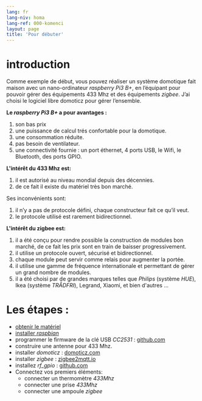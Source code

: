```yaml
---
lang: fr
lang-niv: homa
lang-ref: 000-komenci
layout: page
title: 'Pour débuter'
---
```


# introduction
Comme exemple de début, vous pouvez réaliser un système domotique fait maison avec un nano-ordinateur _raspberry Pi3 B+_, en l’équipant pour pouvoir gérer des équipements 433 Mhz et des équipements _zigbee_. J’ai choisi le logiciel libre domoticz pour gérer l’ensemble.

**Le _raspberry Pi3 B+_ a pour avantages :**

 1. son bas prix
 2. une puissance de calcul trés confortable pour la domotique.
 3. une consommation réduite.
 4. pas besoin de ventilateur.
 5. une connectivité fournie : un port éthernet, 4 ports USB, le Wifi, le Bluetooth, des ports GPIO.


**L'intérêt du 433 Mhz est:**

 1. il est autorisé au niveau mondial depuis des décennies.
 2. de ce fait il existe du matériel très bon marché.

 
Ses inconvénients sont:

 1. il n’y a pas de protocole défini, chaque constructeur fait ce qu’il veut.
 2. le protocole utilisé est rarement bidirectionnel.


**L'intérêt du zigbee est:**

 1. il a été conçu pour rendre possible la construction de modules bon marché, de ce fait les prix sont en train de baisser progressivement.
 1. il utilise un protocole ouvert, sécurisé et bidirectionnel.
 1. chaque module peut servir comme relais pour augmenter la portée.
 1. il utilise une gamme de fréquence internationale et permettant de gérer un grand nombre de modules.
 1. il a été choisi par de grandes marques telles que _Philips_ (système _HUE_), Ikea (système _TRÅDFRI_), Legrand, Xiaomi, et bien d'autres ...


# Les étapes :

* [obtenir le matériel](_posts/2020-08-31-aparataro.md)
* [installer _raspbian_](_posts/2020-12-22-instali_raspbian.md)
* programmer le firmware de la clé USB _CC2531_ : [github.com](https://github.com/jmichault/flash_cc2531)
* construire une antenne pour 433 Mhz.
* installer _domoticz_ : [domoticz.com](https://www.domoticz.com/wiki/Raspberry_Pi)
* installer _zigbee_ : [zigbee2mqtt.io](https://www.zigbee2mqtt.io/getting_started/running_zigbee2mqtt.html)
* installez _rf_gpio_ : [github.com](https://github.com/jmichault/rf_gpio/blob/master/LeguMin.md)
* Connectez vos premiers éléments:  
  * connecter un thermomètre _433Mhz_
  * connecter une prise _433Mhz_
  * connecter une ampoule _zigbee_

